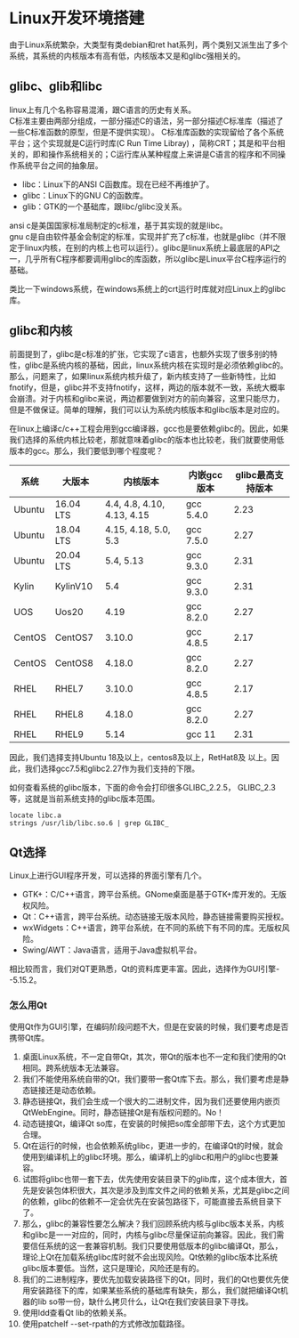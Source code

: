 # Linux开发环境搭建

由于Linux系统繁杂，大类型有类debian和ret hat系列，两个类别又派生出了多个系统，其系统的内核版本有高有低，内核版本又是和glibc强相关的。

## glibc、glib和libc
linux上有几个名称容易混淆，跟C语言的历史有关系。  
C标准主要由两部分组成，一部分描述C的语法，另一部分描述C标准库（描述了一些C标准函数的原型，但是不提供实现）。
C标准库函数的实现留给了各个系统平台；这个实现就是C运行时库(C Run Time Libray) ，简称CRT；其是和平台相关的，即和操作系统相关的；C运行库从某种程度上来讲是C语言的程序和不同操作系统平台之间的抽象层。
* libc：Linux下的ANSI C函数库。现在已经不再维护了。
* glibc：Linux下的GNU C的函数库。
* glib：GTK的一个基础库，跟libc/glibc没关系。

ansi c是美国国家标准局制定的c标准，基于其实现的就是libc。  
gnu c是自由软件基金会制定的标准，实现并扩充了c标准，也就是glibc（并不限定于linux内核，在别的内核上也可以运行）。glibc是linux系统上最底层的API之一，几乎所有C程序都要调用glibc的库函数，所以glibc是Linux平台C程序运行的基础。

类比一下windows系统，在windows系统上的crt运行时库就对应Linux上的glibc库。

## glibc和内核
前面提到了，glibc是c标准的扩张，它实现了c语言，也额外实现了很多别的特性，glibc是系统内核的基础，因此，linux系统内核在实现时是必须依赖glibc的。  
那么，问题来了，如果linux系统内核升级了，新内核支持了一些新特性，比如fnotify，但是，glibc并不支持fnotify，这样，两边的版本就不一致，系统大概率会崩溃。对于内核和glibc来说，两边都要做到对方的前向兼容，这里只能尽力，但是不做保证。简单的理解，我们可以认为系统内核版本和glibc版本是对应的。

在linux上编译c/c++工程会用到gcc编译器，gcc也是要依赖glibc的。因此，如果我们选择的系统内核比较老，那就意味着glibc的版本也比较老，我们就要使用低版本的gcc。那么，我们要低到哪个程度呢？

| 系统   | 大版本    | 内核版本                   | 内嵌gcc版本 | glibc最高支持版本 |
| ------ | --------- | -------------------------- | ----------- | ----------------- |
| Ubuntu | 16.04 LTS | 4.4, 4.8, 4.10, 4.13, 4.15 | gcc 5.4.0   | 2.23              |
| Ubuntu | 18.04 LTS | 4.15, 4.18, 5.0, 5.3       | gcc 7.5.0   | 2.27              |
| Ubuntu | 20.04 LTS | 5.4, 5.13                  | gcc 9.3.0   | 2.31              |
| Kylin  | KylinV10  | 5.4                        | gcc 9.3.0   | 2.31              |
| UOS    | Uos20     | 4.19                       | gcc 8.2.0   | 2.27              |
| CentOS | CentOS7   | 3.10.0                     | gcc 4.8.5   | 2.17              |
| CentOS | CentOS8   | 4.18.0                     | gcc 8.2.0   | 2.27              |
| RHEL   | RHEL7     | 3.10.0                     | gcc 4.8.5   | 2.17              |
| RHEL   | RHEL8     | 4.18.0                     | gcc 8.2.0   | 2.27              |
| RHEL   | RHEL9     | 5.14                       | gcc 11      | 2.31              |

因此，我们选择支持Ubuntu 18及以上，centos8及以上，RetHat8及 以上。因此，我们选择gcc7.5和glibc2.27作为我们支持的下限。

如何查看系统的glibc版本，下面的命令会打印很多GLIBC_2.2.5， GLIBC_2.3等，这就是当前系统支持的glibc版本范围。
```
locate libc.a
strings /usr/lib/libc.so.6 | grep GLIBC_
```

## Qt选择
Linux上进行GUI程序开发，可以选择的界面引擎有几个。
* GTK+：C/C++语言，跨平台系统。GNome桌面是基于GTK+库开发的。无版权风险。
* Qt：C++语言，跨平台系统。动态链接无版本风险，静态链接需要购买授权。
* wxWidgets：C++语言，跨平台系统，在不同的系统下有不同的库。无版权风险。
* Swing/AWT：Java语言，适用于Java虚拟机平台。

相比较而言，我们对QT更熟悉，Qt的资料库更丰富。因此，选择作为GUI引擎--5.15.2。

### 怎么用Qt
使用Qt作为GUI引擎，在编码阶段问题不大，但是在安装的时候，我们要考虑是否携带Qt库。
1. 桌面Linux系统，不一定自带Qt，其次，带Qt的版本也不一定和我们使用的Qt相同。跨系统版本无法兼容。
2. 我们不能使用系统自带的Qt，我们要带一套Qt库下去。那么，我们要考虑是静态链接还是动态依赖。
3. 静态链接Qt，我们会生成一个很大的二进制文件，因为我们还要使用内嵌页QtWebEngine。同时，静态链接Qt是有版权问题的。No！
4. 动态链接Qt，编译Qt so库，在安装的时候把so库全部带下去，这个方式更加合理。
5. Qt在运行的时候，也会依赖系统glibc，更进一步的，在编译Qt的时候，就会使用到编译机上的glibc环境。那么，编译机上的glibc和用户的glibc也要兼容。
6. 试图将glibc也带一套下去，优先使用安装目录下的glib库，这个成本很大，首先是安装包体积很大，其次是涉及到库文件之间的依赖关系，尤其是glibc之间的依赖，glibc的依赖不一定会优先在安装包路径下，可能直接去系统目录下了。
7. 那么，glibc的兼容性要怎么解决？我们回顾系统内核与glibc版本关系，内核和glibc是一一对应的，同时，内核与glibc尽量保证前向兼容。因此，我们需要信任系统的这一套兼容机制。我们只要使用低版本的glibc编译Qt，那么，理论上Qt在加载系统glibc库时就不会出现风险。Qt依赖的glibc版本比系统glibc版本要低。当然，这只是理论，风险还是有的。
8. 我们的二进制程序，要优先加载安装路径下的Qt，同时，我们的Qt也要优先使用安装路径下的库，如果某些系统的基础库有缺失，那么，我们就把编译Qt机器的lib so带一份，缺什么拷贝什么，让Qt在我们安装目录下寻找。
9. 使用ldd查看Qt lib的依赖关系。
10. 使用patchelf --set-rpath的方式修改加载路径。